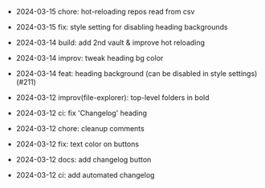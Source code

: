 - 2024-03-15 chore: hot-reloading repos read from csv

- 2024-03-15 fix: style setting for disabling heading backgrounds
- 2024-03-14 build: add 2nd vault & improve hot reloading
- 2024-03-14 improv: tweak heading bg color
- 2024-03-14 feat: heading background (can be disabled in style settings) (#211)

- 2024-03-12 improv(file-explorer): top-level folders in bold
- 2024-03-12 ci: fix 'Changelog' heading
- 2024-03-12 chore: cleanup comments
- 2024-03-12 fix: text color on buttons
- 2024-03-12 docs: add changelog button
- 2024-03-12 ci: add automated changelog
